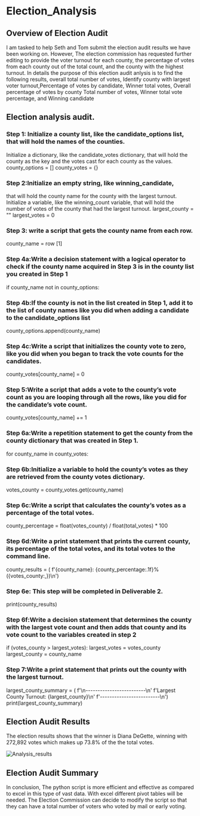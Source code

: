 # Election_Analysis


## Overview of Election Audit

I am tasked to help Seth and Tom submit the election audit results we have been working on. However, The election commission has requested further editing to provide the voter turnout for each county, the percentage of votes from each county out of the total count, and the county with the highest turnout. In details the purpose of this election audit anlysis is to find the following results,
overall total number of votes, Identify county with largest voter turnout,Percentage of votes by candidate, Winner total votes, Overall percentage of votes by county
Total number of votes, Winner total vote percentage, and Winning candidate
## Election analysis audit.
### Step 1: Initialize a county list, like the candidate_options list, that will hold the names of the counties.
Initialize a dictionary, like the candidate_votes dictionary, that will hold the county as the key and the votes cast for each county as the values.
county_options = []
county_votes = {}

### Step 2:Initialize an empty string, like winning_candidate,
that will hold the county name for the county with the largest turnout.
Initialize a variable, like the winning_count variable, that will hold the number of votes of the county that had the largest turnout.
largest_county = ""
largest_votes = 0 
 

### Step 3: write a script that gets the county name from each row.
county_name = row [1]
              

### Step 4a:Write a decision statement with a logical operator to check if the county name acquired in Step 3 is in the county list you created in Step 1
if county_name not in county_options:


### Step 4b:If the county is not in the list created in Step 1, add it to the list of county names like you did when adding a candidate to the candidate_options list
county_options.append(county_name)



### Step 4c:Write a script that initializes the county vote to zero, like you did when you began to track the vote counts for the candidates.
  county_votes[county_name] = 0


### Step 5:Write a script that adds a vote to the county’s vote count as you are looping through all the rows, like you did for the candidate’s vote count.
county_votes[county_name] += 1


### Step 6a:Write a repetition statement to get the county from the county dictionary that was created in Step 1.
for county_name in county_votes:

### Step 6b:Initialize a variable to hold the county’s votes as they are retrieved from the county votes dictionary.
votes_county = county_votes.get(county_name)

### Step 6c:Write a script that calculates the county’s votes as a percentage of the total votes.
county_percentage = float(votes_county) / float(total_votes) * 100

### Step 6d:Write a print statement that prints the current county, its percentage of the total votes, and its total votes to the command line.
county_results = (
            f'{county_name}: {county_percentage:.1f}% ({votes_county:,})\n')

### Step 6e: This step will be completed in Deliverable 2.
  print(county_results)    
### Step 6f:Write a decision statement that determines the county with the largest vote count and then adds that county and its vote count to the variables created in step 2
if (votes_county > largest_votes): 
            largest_votes = votes_county
            largest_county = county_name
### Step 7:Write a print statement that prints out the county with the largest turnout.
largest_county_summary = (
        f'\n-------------------------\n'
        f'Largest County Turnout: {largest_county}\n'
        f'-------------------------\n')
    print(largest_county_summary)

## Election Audit Results
The election results shows that the winner is Diana DeGette, winning with 272,892 votes which makes up 73.8% of the the total votes.

![Analysis_results](https://user-images.githubusercontent.com/115379848/209030682-f75e76a5-8f67-4ed4-b356-772089b7998b.JPG)


## Election Audit Summary
In conclusion, The python script is more efficient and effective as compared to excel in this type of vast data. With excel different pivot tables will be needed. The Election Commission can decide to modify the script so that they can have a total number of voters who voted by mail or early voting.

